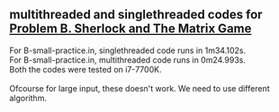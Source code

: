 ## multithreaded and singlethreaded codes for [Problem B. Sherlock and The Matrix Game](https://code.google.com/codejam/contest/8284487/dashboard#s=p1)

For B-small-practice.in, singlethreaded code runs in 1m34.102s.<br>
For B-small-practice.in, multithreaded code runs in 0m24.993s.<br>
Both the codes were tested on i7-7700K.<br><br>
Ofcourse for large input, these doesn't work. We need to use different algorithm.
